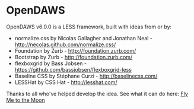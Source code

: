 OpenDAWS
========

OpenDAWS v6.0.0 is a LESS framework, built with ideas from or by:

* normalize.css by Nicolas Gallagher and Jonathan Neal - http://necolas.github.com/normalize.css/
* Foundation by Zurb - http://foundation.zurb.com/
* Bootstrap by Zurb - http://foundation.zurb.com/
* flexboxgrid by Bass Jobsen - https://github.com/bassjobsen/flexboxgrid-less
* Baseline CSS by Stéphane Curzi - http://baselinecss.com/
* LESSHat by CSS Hat - http://lesshat.com/

Thanks to all who've helped develop the idea. See what it can do here: [Fly Me to the Moon](https://wail.es/fly-me-to-the-moon/)